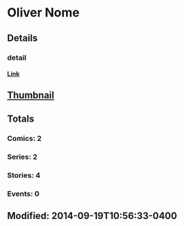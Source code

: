 # Oliver  Nome 
## Details
### detail
#### [Link](http://marvel.com/comics/creators/12427/oliver_nome?utm_campaign=apiRef&utm_source=225578a89fc76f3d20fbffda5d17a88d)
## [Thumbnail](http://i.annihil.us/u/prod/marvel/i/mg/b/40/image_not_available.jpg)
## Totals
### Comics: 2
### Series: 2
### Stories: 4
### Events: 0
## Modified: 2014-09-19T10:56:33-0400